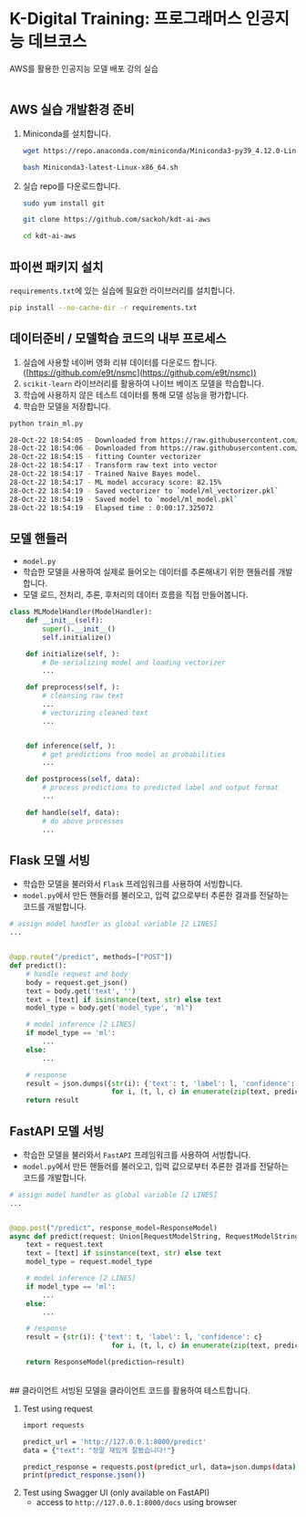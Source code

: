 # K-Digital Training: 프로그래머스 인공지능 데브코스

AWS를 활용한 인공지능 모델 배포 강의 실습
<br><br>
## AWS 실습 개발환경 준비

1. Miniconda를 설치합니다.
    ```bash
    wget https://repo.anaconda.com/miniconda/Miniconda3-py39_4.12.0-Linux-x86_64.sh

    bash Miniconda3-latest-Linux-x86_64.sh
    ```
2. 실습 repo를 다운로드합니다.
    ```bash
    sudo yum install git

    git clone https://github.com/sackoh/kdt-ai-aws

    cd kdt-ai-aws
    ```


## 파이썬 패키지 설치
`requirements.txt`에 있는 실습에 필요한 라이브러리를 설치합니다.
```bash
pip install --no-cache-dir -r requirements.txt
```

## 데이터준비 / 모델학습 코드의 내부 프로세스
1. 실습에 사용할 네이버 영화 리뷰 데이터를 다운로드 합니다.
  ([https://github.com/e9t/nsmc](https://github.com/e9t/nsmc))
2. `scikit-learn` 라이브러리를 활용하여 나이브 베이즈 모델을 학습합니다.
3. 학습에 사용하지 않은 테스트 데이터를 통해 모델 성능을 평가합니다.
4. 학습한 모델을 저장합니다.

```bash
python train_ml.py
```

```bash
28-Oct-22 18:54:05 - Downloaded from https://raw.githubusercontent.com/e9t/nsmc/master/ratings_train.txt
28-Oct-22 18:54:06 - Downloaded from https://raw.githubusercontent.com/e9t/nsmc/master/ratings_test.txt
28-Oct-22 18:54:15 - fitting Counter vectorizer
28-Oct-22 18:54:17 - Transform raw text into vector
28-Oct-22 18:54:17 - Trained Naive Bayes model.
28-Oct-22 18:54:17 - ML model accuracy score: 82.15%
28-Oct-22 18:54:19 - Saved vectorizer to `model/ml_vectorizer.pkl`
28-Oct-22 18:54:19 - Saved model to `model/ml_model.pkl`
28-Oct-22 18:54:19 - Elapsed time : 0:00:17.325072
```

## 모델 핸들러
- `model.py`
- 학습한 모델을 사용하여 실제로 들어오는 데이터를 추론해내기 위한 핸들러를 개발합니다.
- 모델 로드, 전처리, 추론, 후처리의 데이터 흐름을 직접 만들어봅니다.

```python
class MLModelHandler(ModelHandler):
    def __init__(self):
        super().__init__()
        self.initialize()

    def initialize(self, ):
        # De-serializing model and loading vectorizer
        ...

    def preprocess(self, ):
        # cleansing raw text
        ...
        # vectorizing cleaned text
        ...


    def inference(self, ):
        # get predictions from model as probabilities
        ...

    def postprocess(self, data):
        # process predictions to predicted label and output format
        ...

    def handle(self, data):
        # do above processes
        ...
```

## Flask 모델 서빙
- 학습한 모델을 불러와서 `Flask` 프레임워크를 사용하여 서빙합니다.
- `model.py`에서 만든 핸들러를 불러오고, 입력 값으로부터 추론한 결과를 전달하는 코드를 개발합니다.

```python
# assign model handler as global variable [2 LINES]
...


@app.route("/predict", methods=["POST"])
def predict():
    # handle request and body
    body = request.get_json()
    text = body.get('text', '')
    text = [text] if isinstance(text, str) else text
    model_type = body.get('model_type', 'ml')

    # model inference [2 LINES]
    if model_type == 'ml':
        ...
    else:
        ...

    # response
    result = json.dumps({str(i): {'text': t, 'label': l, 'confidence': c}
                         for i, (t, l, c) in enumerate(zip(text, predictions[0], predictions[1]))})
    return result
```

## FastAPI 모델 서빙

- 학습한 모델을 불러와서 `FastAPI` 프레임워크를 사용하여 서빙합니다.
- `model.py`에서 만든 핸들러를 불러오고, 입력 값으로부터 추론한 결과를 전달하는 코드를 개발합니다.

```python
# assign model handler as global variable [2 LINES]
...


@app.post("/predict", response_model=ResponseModel)
async def predict(request: Union[RequestModelString, RequestModelStringList]):
    text = request.text
    text = [text] if isinstance(text, str) else text
    model_type = request.model_type

    # model inference [2 LINES]
    if model_type == 'ml':
        ...
    else:
        ...

    # response
    result = {str(i): {'text': t, 'label': l, 'confidence': c}
                         for i, (t, l, c) in enumerate(zip(text, predictions[0], predictions[1]))}

    return ResponseModel(prediction=result)
```
<br>
## 클라이언트
서빙된 모델을 클라이언트 코드를 활용하여 테스트합니다.

1. Test using request
    ```bash
    import requests

    predict_url = 'http://127.0.0.1:8000/predict'
    data = {"text": "정말 재밌게 잘봤습니다!"}

    predict_response = requests.post(predict_url, data=json.dumps(data))
    print(predict_response.json())
    ```
2. Test using Swagger UI (only available on FastAPI)
    - access to `http://127.0.0.1:8000/docs` using browser
